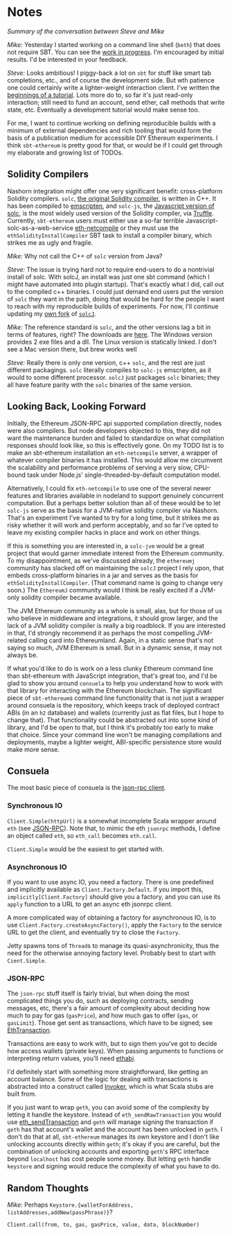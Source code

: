 # Notes
*Summary of the conversation between Steve and Mike*

*Mike:* Yesterday I started working on a command line shell (`beth`) that does not require SBT. 
You can see the [work in progress](https://github.com/mslinn/beth).
I'm encouraged by initial results.
I'd be interested in your feedback.

*Steve:* Looks ambitious! 
I piggy-back a lot on `sbt` for stuff like smart tab completions, etc., and of course the development side. 
But wth patience one could certainly write a lighter-weight interaction client.
I've written the [beginnings of a tutorial](https://mslinn.gitbooks.io/sbt-ethereum/content/gitbook/tutorial.html#tutorial).
Lots more do to, so far it's just read-only interaction; still need to fund an account, send ether, 
call methods that write state, etc.
Eventually a development tutorial would make sense too.

For me, I want to continue working on defining reproducible builds with a minimum of external dependencies 
and rich tooling that would form the basis of a publication medium for accessible DIY Ethereum experiments. 
I think `sbt-ethereum` is pretty good for that, or would be if I could get through my elaborate and growing list of TODOs.

## Solidity Compilers
Nashorn integration might offer one very significant benefit: cross-platform Solidity compilers. 
`solc`, [the original Solidity compiler](https://github.com/ethereum/solidity), is written in C++.
It has been compiled to [emscripten](https://en.wikipedia.org/wiki/Emscripten), 
and `solc-js`, the [Javascript version of solc](https://github.com/ethereum/solc-js), 
is the most widely used version of the Solidity compiler, via 
[Truffle](https://github.com/trufflesuite/truffle). 
Currently, `sbt-ethereum` users must either use a so-far terrible Javascript-solc-as-a-web-service 
[eth-netcompile](https://github.com/swaldman/eth-netcompile) 
or they must use the `ethSolidityInstallCompiler` SBT task to install a compiler binary, 
which strikes me as ugly and fragile. 

*Mike:* Why not call the C++ of `solc` version from Java?

*Steve:* The issue is trying hard not to require end-users to do a nontrivial install of solc. 
With solcJ, an install was just one sbt command (which I might have automated into plugin startup). 
That's exactly what I did, call out to the compiled c++ binaries. 
I could just demand end users put the version of `solc` they want in the path, doing that would be hard for the people 
I want to reach with my reproducible builds of experiments.
For now, I'll continue updating my [own fork](https://github.com/swaldman/solcJ) of 
[`solcJ`](https://github.com/ether-camp/solcJ).

*Mike:* The reference standard is `solc`, and the other versions lag a bit in terms of features, right?
The downloads are [here](https://github.com/ethereum/solidity/releases).
The Windows version provides 2 exe files and a dll. 
The Linux version is statically linked. 
I don't see a Mac version there, but brew works well

*Steve:* Really there is only one version, c++ `solc`, and the rest are just different packagings. 
`solc` literally compiles to `solc-js` emscripten, as it would to some different processor. 
`solcJ` just packages `solc` binaries; they all have feature parity with the `solc` binaries of the same version.

## Looking Back, Looking Forward
Initially, the Ethereum JSON-RPC api supported compilation directly, nodes were also compilers. 
But node developers objected to this, they did not want the maintenance burden and failed to standardize on what compilation 
responses should look like, so this is effectively gone.
On my TODO list is to make an sbt-ethereum installation an `eth-netcompile` server, 
a wrapper of whatever compiler binaries it has installed. 
This would allow me circumvent the scalability and performance problems of serving a very slow, CPU-bound task under Node.js' 
single-threaded-by-default computation model.

Alternatively, I could fix `eth-netcompile` to use one of the several newer features and libraries available in 
nodeland to support genuinely concurrent computation. 
But a perhaps better solution than all of these would be to let `solc-js` serve as the basis for a JVM-native solidity compiler via Nashorn. 
That's an experiment I've wanted to try for a long time, but it strikes me as risky whether it will work and perform acceptably, 
and so far I've opted to leave my existing compiler hacks in place and work on other things.

If this is something you are interested in, a `solc-jvm` would be a great project that would garner immediate interest from the Ethereum community. 
To my disappointment, as we've discussed already, the `ethereumj` community has slacked off on maintaining the `solcJ` project I rely upon, 
that embeds cross-platform binaries in a jar and serves as the basis for `ethSolidityInstallCompiler`.
(That command name is going to change very soon.)
The `EthereumJ` community would I think be really excited if a JVM-only solidity compiler became available. 

The JVM Ethereum community as a whole is small, alas, but for those of us who believe in middleware and integrations, 
it should grow larger, and the lack of a JVM solidity compiler is really a big roadblock.
If you are interested in that, I'd strongly recommend it as perhaps the most compelling JVM-related calling card into Ethereumland.
Again, in a static sense that's not saying so much, JVM Ethereum is small. 
But in a dynamic sense, it may not always be.

If what you'd like to do is work on a less clunky Ethereum command line than sbt-ethereum with JavaScript integration, 
that's great too, and I'd be glad to show you around `consuela` to help you understand how to work with that library for 
interacting with the Ethereum blockchain. 
The significant piece of `sbt-ethereum`s command line functionality that is not just a wrapper around consuela is the repository, 
which keeps track of deployed contract ABIs (in an `h2` database) and wallets (currently just as flat files, but I hope to change that). 
That functionality could be abstracted out into some kind of library, and I'd be open to that, but I think it's probably too early to make that choice. 
Since your command line won't be managing compilations and deployments, maybe a lighter weight, ABI-specific persistence store would make more sense.

## Consuela
The most basic piece of consuela is the [json-rpc client](https://github.com/swaldman/consuela/blob/master/src/main/scala/com/mchange/sc/v1/consuela/ethereum/jsonrpc/Client.scala).

### Synchronous IO
`Client.Simple(httpUrl)` is a somewhat incomplete Scala wrapper around `eth`
(see [JSON-RPC](https://github.com/ethereum/wiki/wiki/JSON-RPC)).
Note that, to mimic the eth `jsonrpc` methods, I define an object called `eth`, so `eth_call` becomes `eth.call`.

`Client.Simple` would be the easiest to get started with. 

### Asynchronous IO
If you want to use async IO, you need a factory.
There is one predefined and implicitly available as `Client.Factory.Default`. 
if you import this, `implicitly[Client.Factory]` should give you a factory, and you can use its `apply` function to a 
URL to get an async eth jsonrpc client.

A more complicated way of obtaining a factory for asynchronous IO, is to use `Client.Factory.createAsyncFactory()`, 
apply the `Factory` to the service URL to get the client, and eventually try to close the `Factory`. 

Jetty spawns tons of `Thread`s to manage its quasi-asynchronicity, thus the need for the otherwise annoying factory level.
Probably best to start with `Cient.Simple`.

### JSON-RPC
The `json-rpc` stuff itself is fairly trivial, but when doing the most complicated things you do, such as
deploying contracts, sending messages, etc, there's a fair amount of complexity about deciding how much to pay for gas 
(`gasPrice`), and how much gas to offer (`gas`, or `gasLimit`). 
Those get sent as transactions, which have to be signed; 
see [EthTransaction](https://github.com/swaldman/consuela/blob/master/src/main/scala/com/mchange/sc/v1/consuela/ethereum/EthTransaction.scala).

Transactions are easy to work with, but to sign them you've got to decide how access wallets (private keys). 
When passing arguments to functions or interpreting return values, you'll need 
[ethabi](https://github.com/swaldman/consuela/blob/master/src/main/scala/com/mchange/sc/v1/consuela/ethereum/EthTransaction.scala).

I'd definitely start with something more straightforward, like getting an account balance.
Some of the logic for dealing with transactions is abstracted into a construct called 
[Invoker](https://github.com/swaldman/consuela/blob/master/src/main/scala/com/mchange/sc/v1/consuela/ethereum/jsonrpc/Invoker.scala),
which is what Scala stubs are built from. 

If you just want to wrap `geth`, you can avoid some of the complexity by letting it handle the keystore. 
Instead of `eth_sendRawTransaction` you would use 
[eth_sendTransaction](https://github.com/ethereum/wiki/wiki/JSON-RPC#eth_sendtransaction) 
and `geth` will manage signing the transaction if `geth` has that account's wallet and the account has been unlocked in `geth`. 
I don't do that at all, `sbt-ethereum` manages its own keystore and I don't like unlocking accounts directly within `geth`; 
it's okay if you are careful, but the combination of unlocking accounts and exporting `geth`'s RPC interface beyond 
`localhost` has cost people some money.
But letting `geth` handle `keystore` and signing would reduce the complexity of what you have to do.

## Random Thoughts
*Mike:* Perhaps `Keystore.{walletForAddress, listAddresses,addNew(passPhrase)}`?

    Client.call(from, to, gas, gasPrice, value, data, blockNumber)

